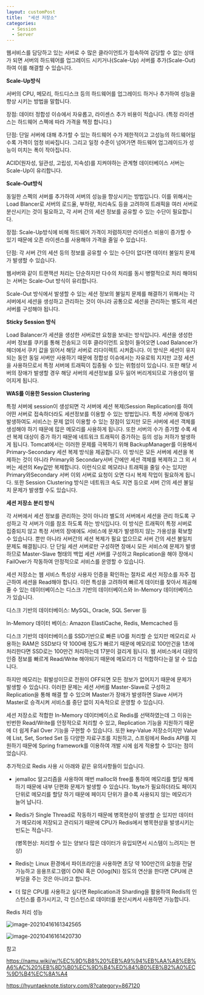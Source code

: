 ```yaml
---
layout: customPost
title:  "세션 저장소"
categories: 
  - Session
  - Server
---
```


웹서비스를 담당하고 있는 서버로 수 많은 클라이언트가 접속하여 감당할 수 없는 상태가 되면 서버의 하드웨어를 업그레이드 시키거나(Scale-Up) 서버를 추가(Scale-Out)하여 이를 해결할 수 있습니다.

**Scale-Up방식**

서버의 CPU, 메모리, 하드디스크 등의 하드웨어를 업그레이드 하거나 추가하여 성능을 향상 시키는 방법을 말합니다. 

장점: 데이터 정합성 이슈에서 자유롭고, 라이센스 추가 비용이 적습니다. (특정 라이센스는 하드웨어 스펙에 따라 가격을 책정 합니다.)

단점: 단일 서버에 대해 추가할 수 있는  하드웨어 수가 제한적이고 고성능의 하드웨어일 수록 가격이 엄청 비싸집니다. 그리고 일정 수준이 넘어가면 하드웨어 업그레이드가 성능이 미치는 폭이 작아집니다.

ACID(원자성, 일관성, 고립성, 지속성)를 지켜야하는 관계형 데이터베이스 서버는 Scale-Up이 유리합니다.

**Scale-Out방식**

동일한 스펙의 서버를 추가하여 서버의 성능을 향상시키는 방법입니다. 이를 위해서는 Load Blancer로 서버의 로드율, 부하량, 처리속도 등을 고려하여 트래픽을 여러 서버로 분산시키는 것이 필요하고, 각 서버 간의 세션 정보를 공유할 수 있는 수단이 필요합니다.

장점: Scale-Up방식에 비해 하드웨어 가격이 저렴하지만 라이센스 비용이 증가할 수 있기 때문에 오픈 라이센스를 사용해야 가격을 줄일 수 있습니다.

단점: 각 서버 간의 세션 등의 정보를 공유할 수 있는 수단이 없다면 데이터 불일치 문제가 발생할 수 있습니다.

웹서버와 같이 트랜잭션 처리는 단순하지만 다수의 처리를 동시 병렬적으로 처리 해야되는 서버는 Scale-Out 방식이 유리합니다.

Scale-Out 방식에서 발생할 수 있는 세션 정보의 불일치 문제를 해결하기 위해서는 각 서버에서 세션을 생성하고 관리하는 것이 아니라 공통으로 세션을 관리하는 별도의 세션 서버를 구성해야 됩니다.

**Sticky Session 방식**

Load Balancer가 세션을 생성한 서버로만 요청을 보내는 방식입니다.  세션을 생성한 서버 정보를 쿠키를 통해 전송되고 이후 클라이언트 요청이 들어오면  Load Balancer가 헤더에서 쿠키 값을 읽어서 해당 서버로 리다이렉트 시켜줍니다.  이 방식은 세션이 유지되는 동안 동일 서버만 사용하기 때문에 정합성 이슈에서는 자유로워 지지만 고정 세션을 사용하므로서 특정 서버에 트래픽이 집중될 수 있는 위험성이 있습니다. 또한 해당 서버의 장애가 발생할 경우 해당 서버의 세션정보를 모두 잃어 버리게되므로 가용성이 떨어지게 됩니다.

**WAS를 이용한 Session Clustering** 

특정 서버에 session이 생성되면 각 서버에 세션 복제(Session Replication)를 하여 어떤 서버로 접속하더라도 세션정보를 이용할 수 있는 방법입니다. 특정 서버에 장애가 발생하여도 서비스는 문제 없이 이용할 수 있는 장점이 있지만 모든 서버에 세션 객체를 생성해야 하기 때문에 많은 메모리를 사용하게 됩니다. 또한 서버의 수가 증가할 수록 세션 복제 대상이 증가 하기 때문에 네트워크 트래픽이 증가하는 등의 성능 저하가 발생하게 됩니다. Tomcat에서는 이러한 문제를 극복하기 위해 BackupManager를 이용해서 Primary-Secondary 세션 복제 방식을 제공합니다. 이 방식은 모든 서버에 세션을 복제하는 것이 아니라 Primary와 Secondary서버 간에만 세션 객체를 복제하고 그 외 서버는 세션의 Key값만 복제합니다. 이런식으로 메모리나 트래픽을 줄일 수는 있지만 Primary와Secondary 서버 이외 서버로 요청이 오면 다시 복제 작업이 필요하게 됩니다. 또한 Session Clustering 방식은 네트워크 속도 지연 등으로 서버 간의 세션 불일치 문제가 발생할 수도 있습니다.

**세션 저장소 분리 방식**

각 서버에서 세션 정보를 관리하는 것이 아니라 별도의 서버에서 세션을 관리 하도록 구성하고 각 서버가 이를 참조 하도록 하는 방식입니다. 이 방식은 트래픽이 특정 서버로 집중되지 않고 특정 서버의 장애에도 서비스에 문제가 발생하지 않는 가용성을 확보할 수 있습니다. 뿐만 아니라 서버간의 세션 복제가 필요 없으므로 서버 간의 세션 불일치 문제도 해결됩니다. 단 단일 세션 서버로만 구성하면 장애시 모든 서비스에 문제가 발생하므로 Master-Slave 형태의 백업 세션 서버를 구성하고 Replication을 해야 장애시 FailOver가 작동하여 안정적으로 서비스를 운영할 수 있습니다.

세션 저장소는 웹 서비스 특성상 사용자 인증을 확인하는 절차로 세션 저장소를 자주 접근하여 세션을 Read해야 합니다. 이런 특성을 고려하여 빠르게 데이터를 찾아서 제공해줄 수 있는 데이터베이스는 디스크 기반의 데이터베이스와 In-Memory 데이터베이스가 있습니다.

디스크 기반의 데이터베이스: MySQL, Oracle, SQL Server 등

In-Memory 데이터 베이스: Amazon ElastiCache, Redis, Memcached 등

디스크 기반의 데이터베이스를 SSD기반으로 빠른 I/O를 처리할 순 있지만 메모리로 사용하는 RAM은 SSD보다 약 1000배 정도가 빠르기 때문에 메모리로 100만건을 1초에 처리한다면 SSD로는 100만건 처리하는데 17분이 걸리게 됩니다. 웹 서비스에서 대량의 인증 정보를 빠르게 Read/Write 해야되기 때문에  메모리가 더 적합하다는걸 알 수 있습니다.

하지만 메모리는 휘발성이므로 전원이 OFF되면 모든 정보가 없어지기 때문에 문제가 발생할 수 있습니다. 이러한 문제는 세션 서버를 Master-Slave로 구성하고 Replication을 통해 해결 할 수 있으며 Master가 장애가 발생하면 Slave 서버가 Master로 승격시켜 서비스를 중단 없이 지속적으로 운영할 수 있습니다.

세션 저장소로 적합한 In-Memory 데이터베이스로 Redis를 선택하였는데  그 이유는 빈번한 Read/Write를 안정적으로 처리할 수 있고, Replication 기능을 지원하기 때문에 더 쉽게 Fail Over 기능을 구현할 수 있습니다. 또한 key-Value 저장소이지만 Value에 List, Set, Sorted Set 등 다양한 자료구조를 지원하고, 스프링에서 Redis API를 지원하기 때문에 Spring framework를 이용하여 개발 시에 쉽게 적용할 수 있다는 점이었습니다.

추가적으로 Redis 사용 시 아래와 같은 유의사항들이 있습니다.

- jemalloc 알고리즘을 사용하여 매번 malloc와 free를 통하여 메모리를 할당 해제하기 때문에 내부 단편화 문제가 발생할 수 있습니다.  1byte가 필요하더라도 페이지 단위로 메모리를 할당 하기 때문에 페이지 단위가 클수록 사용되지 않는 메모리가 늘어 납니다. 

- Redis가 Single Thread로 작동하기 때문에 병목현상이 발생할 순 있지만 데이터가 메모리에 저장되고 관리되기 때문에 CPU가 Redis에서 병목현상을 발생시키는 빈도는 적습니다. 

  (병목현상: 처리할 수 있는 양보다 많은 데이터가 유입되면서 시스템이 느려지는 현상)

- Redis는 Linux 환경에서 파이프라인을 사용하면 초당 약 100만건의 요청을 전달 가능하고  응용프로그램이 O(N) 혹은 O(log(N)) 정도의 연산을 한다면 CPU에 큰 부담을 주는 것은 아니라고 합니다.

-  더 많은 CPU를 사용하고 싶다면 Replication과 Sharding을 활용하여 Redis의 인스턴스를 증가시키고, 각 인스턴스로 데이터를 분산시켜서 사용하면 가능합니다.



Redis 처리 성능

![image-20210416161342565](https://cdn.jsdelivr.net/gh/donghyeok-dev/donghyeok-dev.github.io@master/assets/images/posts/image-20210416161342565.png)

![image-20210416161420730](https://cdn.jsdelivr.net/gh/donghyeok-dev/donghyeok-dev.github.io@master/assets/images/posts/image-20210416161420730.png)

참고

https://namu.wiki/w/%EC%9D%B8%20%EB%A9%94%EB%AA%A8%EB%A6%AC%20%EB%8D%B0%EC%9D%B4%ED%84%B0%EB%B2%A0%EC%9D%B4%EC%8A%A4

https://hyuntaeknote.tistory.com/8?category=867120







